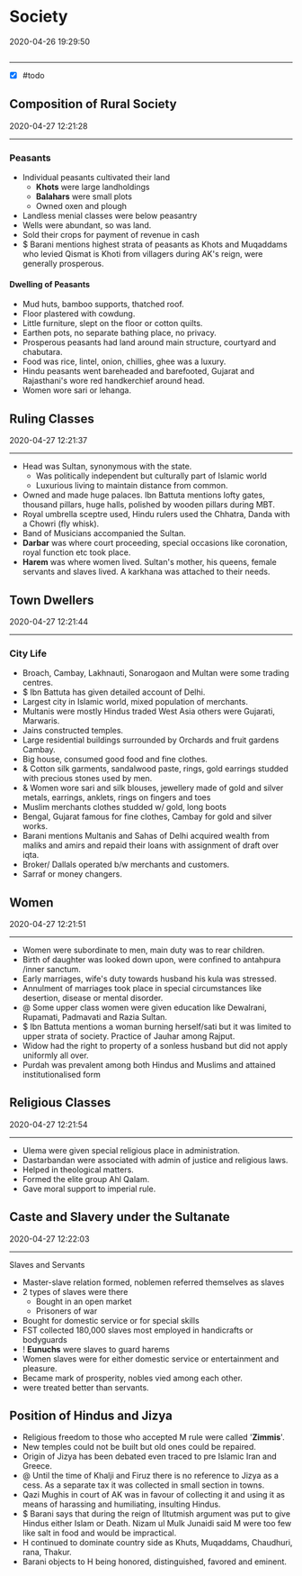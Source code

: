 # Society
2020-04-26 19:29:50
```toc
```
---

- [x] #todo 


## Composition of Rural Society
2020-04-27 12:21:28
            
---

### Peasants
-   Individual peasants cultivated their land
    -   **Khots** were large landholdings
    -   **Balahars** were small plots
    -   Owned oxen and plough
-   Landless menial classes were below peasantry
-   Wells were abundant, so was land.
-   Sold their crops for payment of revenue in cash
- $  Barani mentions highest strata of peasants as Khots and Muqaddams who levied Qismat is Khoti from villagers during AK's reign, were generally prosperous.

#### Dwelling of Peasants
-   Mud huts, bamboo supports, thatched roof.
-   Floor plastered with cowdung.
-   Little furniture, slept on the floor or cotton quilts.
-   Earthen pots, no separate bathing place, no privacy.
-   Prosperous peasants had land around main structure, courtyard and chabutara.
-   Food was rice, lintel, onion, chillies, ghee was a luxury.
-   Hindu peasants went bareheaded and barefooted, Gujarat and Rajasthani's wore red handkerchief around head.
-   Women wore sari or lehanga.

## Ruling Classes
2020-04-27 12:21:37
            
---

-   Head was Sultan, synonymous with the state.
    -   Was politically independent but culturally part of Islamic world
    -   Luxurious living to maintain distance from common.
-   Owned and made huge palaces. Ibn Battuta mentions lofty gates, thousand pillars, huge halls, polished by wooden pillars during MBT.
-   Royal umbrella sceptre used, Hindu rulers used the Chhatra, Danda with a Chowri (fly whisk).
-   Band of Musicians accompanied the Sultan.
-   **Darbar** was where court proceeding, special occasions like coronation, royal function etc took place.
-   **Harem** was where women lived. Sultan's mother, his queens, female servants and slaves lived. A karkhana was attached to their needs.


## Town Dwellers
2020-04-27 12:21:44
            
---

### City Life
-   Broach, Cambay, Lakhnauti, Sonarogaon and Multan were some trading centres.
- $  Ibn Battuta has given detailed account of  Delhi.
-   Largest city in Islamic world, mixed population of merchants.
-   Multanis were mostly Hindus traded West Asia others were Gujarati, Marwaris.
-   Jains constructed temples.
-   Large residential buildings surrounded by Orchards and fruit gardens  Cambay.
-   Big house, consumed good food and fine clothes.
- &  Cotton silk garments, sandalwood paste, rings, gold earrings studded with precious stones used by men.
- &  Women wore sari and silk blouses, jewellery made of gold and silver metals, earrings, anklets, rings on fingers and toes
-   Muslim merchants clothes studded w/ gold, long boots
-   Bengal, Gujarat famous for fine clothes, Cambay for gold and silver works.
-   Barani mentions Multanis and Sahas of Delhi acquired wealth from maliks and amirs and repaid their loans with assignment of draft over iqta.
-   Broker/ Dallals operated b/w merchants and customers.
-   Sarraf or money changers.

## Women
2020-04-27 12:21:51
            
---
-   Women were subordinate to men, main duty was to rear children.
-   Birth of daughter was looked down upon, were confined to antahpura /inner sanctum.
-   Early marriages, wife's duty towards husband his kula was stressed.
-   Annulment of marriages took place in special circumstances like desertion, disease or mental disorder.
- @  Some upper class women were given education like Dewalrani, Rupamati, Padmavati and Razia Sultan.
- $ Ibn Battuta mentions a woman burning herself/sati but it was limited to upper strata of society. Practice of Jauhar among Rajput.
-   Widow had the right to property of a sonless husband but did not apply uniformly all over.
-   Purdah was prevalent among both Hindus and Muslims and attained institutionalised form


## Religious Classes
2020-04-27 12:21:54
            
---

-   Ulema were given special religious place in administration.
-   Dastarbandan were associated with admin of justice and religious laws.
-   Helped in theological matters.
-   Formed the elite group Ahl Qalam.
-   Gave moral support to imperial rule.


## Caste and Slavery under the Sultanate
2020-04-27 12:22:03
            
---

Slaves and Servants
-   Master-slave relation formed, noblemen referred themselves as slaves
-   2 types of slaves were there
    -   Bought in an open market
    -   Prisoners of war
-   Bought for domestic service or for special skills
-   FST collected 180,000 slaves most employed in handicrafts or bodyguards
- !   **Eunuchs** were slaves to guard harems
-   Women slaves were for either domestic service or entertainment and pleasure.
-   Became mark of prosperity, nobles vied among each other.
-   were treated better than servants.


## Position of Hindus and Jizya
- Religious freedom to those who accepted M rule were called '**Zimmis**'. 
- New temples could not be built but old ones could be repaired. 
- Origin of Jizya has been debated even traced to pre Islamic Iran and Greece.
- @ Until the time of Khalji and Firuz there is no reference to Jizya as a cess. As a separate tax it was collected in small section in towns.
-  Qazi Mughis in court of AK was in favour of collecting it and using it as means of harassing and humiliating, insulting Hindus. 
- $  Barani says that during the reign of Iltutmish argument was put to give Hindus either Islam or Death. Nizam ul Mulk Junaidi said M were too few like salt in food and would be impractical.
-  H continued to dominate country side as Khuts, Muqaddams, Chaudhuri, rana, Thakur.
- Barani objects to H being honored, distinguished, favored and eminent.